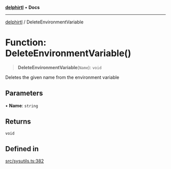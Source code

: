 [**delphirtl**](../README.md) • **Docs**

***

[delphirtl](../globals.md) / DeleteEnvironmentVariable

# Function: DeleteEnvironmentVariable()

> **DeleteEnvironmentVariable**(`Name`): `void`

Deletes the given name from the environment variable

## Parameters

• **Name**: `string`

## Returns

`void`

## Defined in

[src/sysutils.ts:382](https://github.com/chuacw/delphirtl/blob/01752da42abbae178d000244800240d96a86d86e/src/sysutils.ts#L382)
